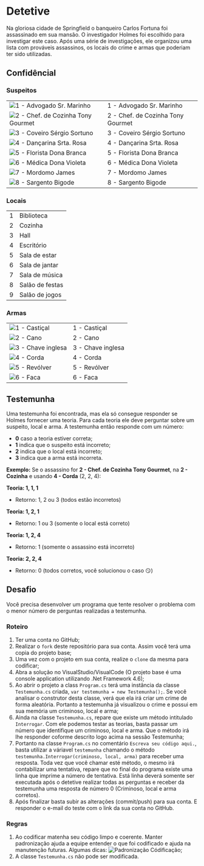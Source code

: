 # Detetive
Na gloriosa cidade de Springfield o banqueiro Carlos Fortuna foi assassinado em sua mansão. O investigador Holmes foi escolhido para investigar este caso. Após uma série de investigações, ele organizou uma lista com prováveis assassinos, os locais do crime e armas que poderiam ter sido utilizadas.

## Confidêncial
### Suspeitos
|   |  |
| ------------- | ------------- |
| ![1 - Advogado Sr. Marinho](https://github.com/ivory-it/ivoryit-testeestagio-detetive/blob/master/imagens/personagem1.jpg) | 1 - Advogado Sr. Marinho  |
| ![2 - Chef. de Cozinha Tony Gourmet](https://github.com/ivory-it/ivoryit-testeestagio-detetive/blob/master/imagens/personagem2.jpg) | 2 - Chef. de Cozinha Tony Gourmet  |
| ![3 - Coveiro Sérgio Sortuno](https://github.com/ivory-it/ivoryit-testeestagio-detetive/blob/master/imagens/personagem3.jpg) | 3 - Coveiro Sérgio Sortuno  |
| ![4 - Dançarina Srta. Rosa](https://github.com/ivory-it/ivoryit-testeestagio-detetive/blob/master/imagens/personagem4.jpg) | 4 - Dançarina Srta. Rosa |
| ![5 - Florista Dona Branca](https://github.com/ivory-it/ivoryit-testeestagio-detetive/blob/master/imagens/personagem5.jpg) | 5 - Florista Dona Branca |
| ![6 - Médica Dona Violeta](https://github.com/ivory-it/ivoryit-testeestagio-detetive/blob/master/imagens/personagem6.jpg) | 6 - Médica Dona Violeta |
| ![7 - Mordomo James](https://github.com/ivory-it/ivoryit-testeestagio-detetive/blob/master/imagens/personagem7.jpg) | 7 - Mordomo James |
| ![8 - Sargento Bigode](https://github.com/ivory-it/ivoryit-testeestagio-detetive/blob/master/imagens/personagem8.jpg) | 8 - Sargento Bigode |

### Locais
|   |                 |
| - | --------------- |
| 1 | Biblioteca      |
| 2 | Cozinha         |
| 3 | Hall            |
| 4 | Escritório      |
| 5 | Sala de estar   |
| 6 | Sala de jantar  |
| 7 | Sala de música  |
| 8 | Salão de festas |
| 9 | Salão de jogos  |

### Armas
|   |               |
| - | ------------- |
| ![1 - Castiçal](https://github.com/ivory-it/ivoryit-testeestagio-detetive/blob/master/imagens/arma1.jpg) | 1 - Castiçal      |
| ![2 - Cano](https://github.com/ivory-it/ivoryit-testeestagio-detetive/blob/master/imagens/arma2.jpg) | 2 - Cano          |
| ![3 - Chave inglesa](https://github.com/ivory-it/ivoryit-testeestagio-detetive/blob/master/imagens/arma3.jpg) | 3 - Chave inglesa |
| ![4 - Corda](https://github.com/ivory-it/ivoryit-testeestagio-detetive/blob/master/imagens/arma4.jpg) | 4 - Corda         |
| ![5 - Revólver](https://github.com/ivory-it/ivoryit-testeestagio-detetive/blob/master/imagens/arma5.jpg) | 5 - Revólver      |
| ![6 - Faca](https://github.com/ivory-it/ivoryit-testeestagio-detetive/blob/master/imagens/arma6.jpg) | 6 - Faca          |

## Testemunha
Uma testemunha foi encontrada, mas ela só consegue responder se Holmes fornecer uma teoria. Para cada teoria ele deve perguntar sobre um suspeito, local e arma. A testemunha então responde com um número: 
- **0** caso a teoria estiver correta;
- **1** indica que o suspeito está incorreto; 
- **2** indica que o local está incorreto;
- **3** indica que a arma está incorreta.

**Exemplo:**
Se o assassino for **2 - Chef. de Cozinha Tony Gourmet**, na **2 - Cozinha** e usando **4 - Corda** (2, 2, 4):

**Teoria: 1, 1, 1**
- Retorno: 1, 2 ou 3 (todos estão incorretos) 

**Teoria: 1, 2, 1**
- Retorno: 1 ou 3 (somente o local está correto)

**Teoria: 1, 2, 4**
- Retorno: 1 (somente o assassino está incorreto)

**Teoria: 2, 2, 4**
- Retorno: 0 (todos corretos, você solucionou o caso :smirk:)

## Desafio
Você precisa desenvolver um programa que tente resolver o problema com o menor número de perguntas realizadas a testemunha.

### Roteiro
1. Ter uma conta no GitHub;
2. Realizar o `fork` deste repositório para sua conta. Assim você terá uma copia do projeto base;
3. Uma vez com o projeto em sua conta, realize o `clone` da mesma para codificar;
4. Abra a solução no VisualStudio/VisualCode (O projeto base é uma console application utilizando .Net Framework 4.6);
5. Ao abrir o projeto a class `Program.cs` terá uma instância da classe `Testemunha.cs` criada, `var testemunha = new Testemunha();`. Se você analisar o construtor desta classe, verá que ela irá criar um crime de forma aleatória. Portanto a testemunha já visualizou o crime e possui em sua memória um criminoso, local e arma;
6. Ainda na classe `Testemunha.cs`, repare que existe um método intitulado `Interrogar`. Com ele podemos testar as teorias, basta passar um número que identifique um criminoso, local e arma. Que o método irá lhe responder coforme descrito logo acima na sessão Testemunha;
7. Portanto na classe `Program.cs` no comentário `Escreva seu código aqui.`, basta utilizar a váriavel `testemunha` chamando o método `testemunha.Interrogar(criminoso, local, arma)` para receber uma resposta. Toda vez que você chamar esté método, o mesmo irá contabilizar uma tentativa, repare que no final do programa existe uma linha que imprime a número de tentativa. Está linha deverá somente ser executada após o detetive realizar todas as perguntas e receber da testemunha uma resposta de número 0 (Criminoso, local e arma corretos).
8. Após finalizar basta subir as alterações (commit/push) para sua conta. E responder o e-mail do teste com o link da sua conta no GitHub.

### Regras
1. Ao codificar matenha seu código limpo e coerente. Manter padronização ajuda a equipe entender o que foi codificado e ajuda na manutenção futuras. Algumas dicas: ![Padronização Códificação](https://github.com/ivory-it/ivoryit-testeestagio-detetive/wiki/Padroniza%C3%A7%C3%A3o-codifica%C3%A7%C3%A3o);
2. A classe `Testemunha.cs` não pode ser modificada.



